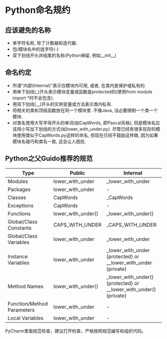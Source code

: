 # Python命名规约

## 应该避免的名称

* 单字符名称, 除了计数器和迭代器.
* 包/模块名中的连字符(-)
* 双下划线开头并结尾的名称(Python保留, 例如__init__)

## 命名约定

* 所谓"内部(Internal)"表示仅模块内可用, 或者, 在类内是保护或私有的.
* 用单下划线(_)开头表示模块变量或函数是protected的(使用from module import *时不会包含).
* 用双下划线(__)开头的实例变量或方法表示类内私有.
* 将相关的类和顶级函数放在同一个模块里. 不像Java, 没必要限制一个类一个模块.
* 对类名使用大写字母开头的单词(如CapWords, 即Pascal风格), 但是模块名应该用小写加下划线的方式(如lower_with_under.py). 
尽管已经有很多现存的模块使用类似于CapWords.py这样的命名, 但现在已经不鼓励这样做, 因为如果模块名碰巧和类名一致, 这会让人困扰.

## Python之父Guido推荐的规范

Type                       | Public             | Internal
---------------------------|--------------------|-----------------------------------------------------
Modules                    | lower_with_under   | _lower_with_under
Packages                   | lower_with_under   | -
Classes                    | CapWords           | _CapWords
Exceptions                 | CapWords           | -
Functions                  | lower_with_under() | _lower_with_under()
Global/Class Constants     | CAPS_WITH_UNDER    | _CAPS_WITH_UNDER
Global/Class Variables     | lower_with_under   | _lower_with_under
Instance Variables         | lower_with_under   | _lower_with_under (protected) or __lower_with_under (private)
Method Names               | lower_with_under() | _lower_with_under() (protected) or __lower_with_under() (private)
Function/Method Parameters | lower_with_under   | -
Local Variables           | lower_with_under    | -

PyCharm里面规范检查，建议打开检查，严格按照规范编写和组织代码。
